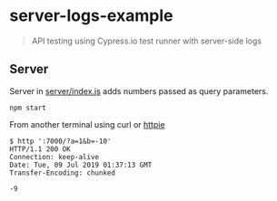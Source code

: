 # server-logs-example
> API testing using Cypress.io test runner with server-side logs

## Server

Server in [server/index.js](server/index.js) adds numbers passed as query parameters.

```shell
npm start
```

From another terminal using curl or [httpie](https://httpie.org/)

```shell
$ http ':7000/?a=1&b=-10'
HTTP/1.1 200 OK
Connection: keep-alive
Date: Tue, 09 Jul 2019 01:37:13 GMT
Transfer-Encoding: chunked

-9
```
